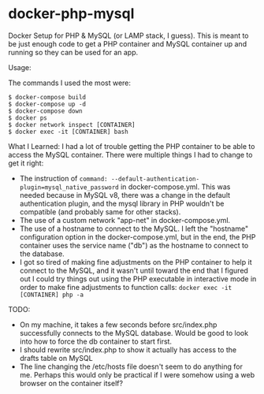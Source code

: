 # docker-php-mysql
Docker Setup for PHP &amp; MySQL (or LAMP stack, I guess). This is meant to be just enough code to get a PHP container and MySQL container up and running so they can be used for an app.

Usage:

The commands I used the most were:
```	
$ docker-compose build  
$ docker-compose up -d
$ docker-compose down
$ docker ps
$ docker network inspect [CONTAINER]
$ docker exec -it [CONTAINER] bash

``` 

What I Learned:
I had a lot of trouble getting the PHP container to be able to access the MySQL container. There were multiple things I had to change to get it right:
- The instruction of ```command: --default-authentication-plugin=mysql_native_password``` in docker-compose.yml. This was needed because in MySQL v8, there was a change in the default authentication plugin, and the mysql library in PHP wouldn't be compatible (and probably same for other stacks).
- The use of a custom network "app-net" in docker-compose.yml. 
- The use of a hostname to connect to the MySQL. I left the "hostname" configuration option in the docker-compose.yml, but in the end, the PHP container uses the service name ("db") as the hostname to connect to the database.
- I got so tired of making fine adjustments on the PHP container to help it connect to the MySQL, and it wasn't until toward the end that I figured out I could try things out using the PHP executable in interactive mode in order to make fine adjustments to function calls: ```docker exec -it [CONTAINER] php -a```

TODO:
- On my machine, it takes a few seconds before src/index.php successfully connects to the MySQL database. Would be good to look into how to force the db container to start first.
- I should rewrite src/index.php to show it actually has access to the drafts table on MySQL
- The line changing the /etc/hosts file doesn't seem to do anything for me. Perhaps this would only be practical if I were somehow using a web browser on the container itself?


